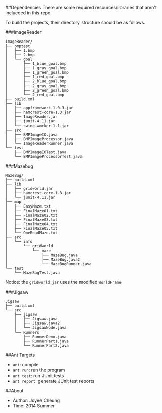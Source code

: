 ##Dependencies
There are some required resources/libraries that aren't inclueded in this repo.

To build the projects, their directory structure should be as follows.

###ImageReader

    ImageReader/
    ├── bmptest
    │   ├── 1.bmp
    │   ├── 2.bmp
    │   └── goal
    │       ├── 1_blue_goal.bmp
    │       ├── 1_gray_goal.bmp
    │       ├── 1_green_goal.bmp
    │       ├── 1_red_goal.bmp
    │       ├── 2_blue_goal.bmp
    │       ├── 2_gray_goal.bmp
    │       ├── 2_green_goal.bmp
    │       └── 2_red_goal.bmp
    ├── build.xml
    ├── lib
    │   ├── appframework-1.0.3.jar
    │   ├── hamcrest-core-1.3.jar
    │   ├── ImageReader.jar
    │   ├── junit-4.11.jar
    │   └── swing-worker-1.1.jar
    ├── src
    │   ├── BMPImageIO.java
    │   ├── BMPImageProcessor.java
    │   └── ImageReaderRunner.java
    └── test
        ├── BMPImageIOTest.java
        └── BMPImageProcessorTest.java

###Mazebug

    MazeBug/
    ├── build.xml
    ├── lib
    │   ├── gridworld.jar
    │   ├── hamcrest-core-1.3.jar
    │   └── junit-4.11.jar
    ├── map
    │   ├── EasyMaze.txt
    │   ├── FinalMaze01.txt
    │   ├── FinalMaze02.txt
    │   ├── FinalMaze03.txt
    │   ├── FinalMaze04.txt
    │   ├── FinalMaze05.txt
    │   └── OneRoadMaze.txt
    ├── src
    │   └── info
    │       └── gridworld
    │           └── maze
    │               ├── MazeBug.java
    │               ├── MazeBug.java2
    │               └── MazeBugRunner.java
    └── test
        └── MazeBugTest.java

Notice: the `gridworld.jar` uses the modified `WorldFrame`

###Jigsaw

    Jigsaw
    ├── build.xml
    └── src
        ├── jigsaw
        │   ├── Jigsaw.java
        │   ├── Jigsaw.java2
        │   └── JigsawNode.java
        └── Runners
            ├── RunnerDemo.java
            ├── RunnerPart1.java
            └── RunnerPart2.java

##Ant Targets
* `ant`: compile
* `ant run`: run the program
* `ant test`: run JUnit tests
* `ant report`: generate JUnit test reports

##About
* Author: Joyee Cheung
* Time: 2014 Summer
